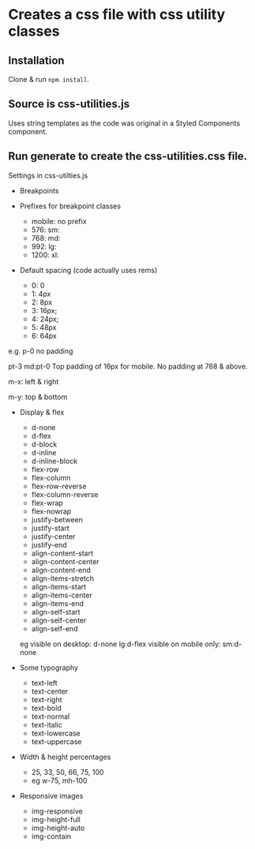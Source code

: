 # Creates a css file with css utility classes

## Installation
Clone & run `npm install`.

## Source is css-utilities.js

Uses string templates as the code was original in a Styled Components component.

## Run generate to create the css-utilities.css file.

Settings in css-utilties.js

* Breakpoints
* Prefixes for breakpoint classes
    * mobile: no prefix
    * 576: sm:
    * 768: md:
    * 992: lg:
    * 1200: xl:

* Default spacing (code actually uses rems)
    * 0: 0
    * 1: 4px
    * 2: 8px
    * 3: 16px;
    * 4: 24px;
    * 5: 48px
    * 6: 64px
    
e.g. p-0 no padding

pt-3 md:pt-0  Top padding of 16px for mobile. No padding at 768 & above.

m-x: left & right

m-y: top & bottom 

* Display & flex
  * d-none 
  * d-flex 
  * d-block 
  * d-inline 
  * d-inline-block 
  * flex-row 
  * flex-column 
  * flex-row-reverse 
  * flex-column-reverse 
  * flex-wrap 
  * flex-nowrap 
  * justify-between 
  * justify-start 
  * justify-center 
  * justify-end 
  * align-content-start 
  * align-content-center 
  * align-content-end 
  * align-items-stretch 
  * align-items-start 
  * align-items-center 
  * align-items-end 
  * align-self-start 
  * align-self-center 
  * align-self-end 

  eg 
  visible on desktop: d-none lg:d-flex
  visible on mobile only: sm:d-none

* Some typography
    * text-left
    * text-center
    * text-right
    * text-bold
    * text-normal
    * text-italic
    * text-lowercase
    * text-uppercase

* Width & height percentages
    * 25, 33, 50, 66, 75, 100
    * eg w-75, mh-100

* Responsive images    
    * img-responsive 
    * img-height-full 
    * img-height-auto 
    * img-contain 
